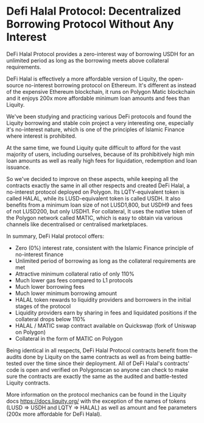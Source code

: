 # Defi Halal Protocol: Decentralized Borrowing Protocol Without Any Interest

DeFi Halal Protocol provides a zero-interest way of borrowing USDH for an unlimited period as long as the borrowing meets above collateral requirements. 

DeFi Halal is effectively a more affordable version of Liquity, the open-source no-interest borrowing protocol on Ethereum. It's different as instead of the expensive Ethereum blockchain, it runs on Polygon Matic blockchain and it enjoys 200x more affordable minimum loan amounts and fees than Liquity. 

We've been studying and practicing various DeFi protocols and found the Liquity borrowing and stable coin project a very interesting one, especially it's no-interest nature, which is one of the principles of Islamic Finance where interest is prohibited.

At the same time, we found Liquity quite difficult to afford for the vast majority of users, including ourselves, because of its prohibitively high min loan amounts as well as really high fees for liquidation, redemption and loan issuance.

So we've decided to improve on these aspects, while keeping all the contracts exactly the same in all other respects and created DeFi Halal, a no-interest protocol deployed on Polygon. Its LQTY-equivalent token is called HALAL, while its LUSD-equivalent token is called USDH. It also benefits from a minimum loan size of not LUSD1,800, but USDH9 and fees of not LUSD200, but only USDH1. For collateral, It uses the native token of the Polygon network called MATIC, which is easy to obtain via various channels like decentralised or centralised marketplaces.


In summary, DeFi Halal protocol offers:

- Zero (0%) interest rate, consistent with the Islamic Finance principle of no-interest finance
- Unlimited period of borrowing as long as the collateral requirements are met
- Attractive minimum collateral ratio of only 110%
- Much lower gas fees compared to L1 protocols
- Much lower borrowing fees
- Much lower minimum borrowing amount
- HALAL token rewards to liquidity providers and borrowers in the initial stages of the protocol
- Liquidity providers earn by sharing in fees and liquidated positions if the collateral drops below 110%
- HALAL / MATIC swap contract available on Quickswap (fork of Uniswap on Polygon)
- Collateral in the form of MATIC on Polygon

Being identical in all respects, DeFi Halal Protocol contracts benefit from the audits done by Liquity on the same contracts as well as from being battle-tested over the time since their deployment. All of DeFi Halal's contracts' code is open and verified on Polygonscan so anyone can check to make sure the contracts are exactly the same as the audited and battle-tested Liquity contracts.

More information on the protocol mechanics can be found in the Liquity docs https://docs.liquity.org/ with the exception of the names of tokens (LUSD => USDH and LQTY => HALAL) as well as amount and fee parameters (200x more affordable for DeFi Halal).

